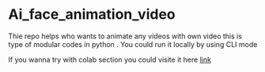 # Ai_face_animation_video

Thie repo helps who wants to animate any videos with own video this is type of modular codes in python . You could run it locally by using CLI mode

If you wanna try with colab section you could visite it here  <a href="https://colab.research.google.com/drive/1i8i74Nd-Gkelo1Ij-TCTFWMGsYDpSoiD?usp=sharing">link</a>
